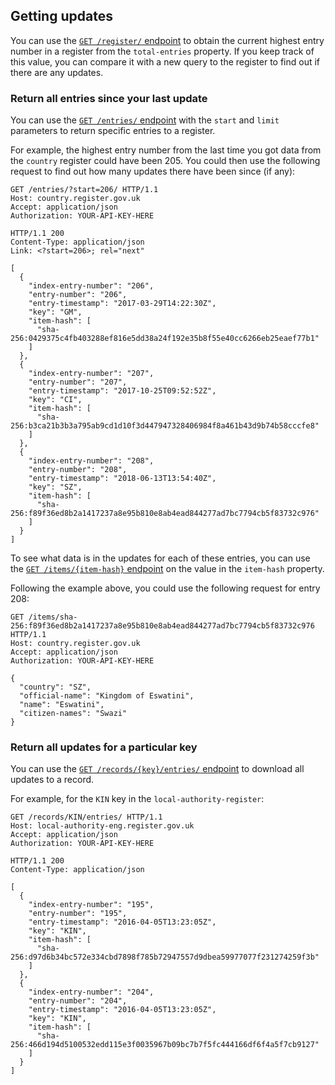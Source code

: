 ## Getting updates

You can use the [`GET /register/` endpoint](#getregister) to obtain the current highest entry number in a register from the `total-entries` property. If you keep track of this value, you can compare it with a new query to the register to find out if there are any updates.

### Return all entries since your last update

You can use the [`GET /entries/` endpoint](#getentries) with the `start` and `limit` parameters to return specific entries to a register. 

For example, the highest entry number from the last time you got data from the `country` register could have been 205. You could then use the following request to find out how many updates there have been since (if any):

```http
GET /entries/?start=206/ HTTP/1.1
Host: country.register.gov.uk
Accept: application/json
Authorization: YOUR-API-KEY-HERE
```

```http
HTTP/1.1 200
Content-Type: application/json
Link: <?start=206>; rel="next"

[
  {
    "index-entry-number": "206",
    "entry-number": "206",
    "entry-timestamp": "2017-03-29T14:22:30Z",
    "key": "GM",
    "item-hash": [
      "sha-256:0429375c4fb403288ef816e5dd38a24f192e35b8f55e40cc6266eb25eaef77b1"
    ]
  },
  {
    "index-entry-number": "207",
    "entry-number": "207",
    "entry-timestamp": "2017-10-25T09:52:52Z",
    "key": "CI",
    "item-hash": [
      "sha-256:b3ca21b3b3a795ab9cd1d10f3d447947328406984f8a461b43d9b74b58cccfe8"
    ]
  },
  {
    "index-entry-number": "208",
    "entry-number": "208",
    "entry-timestamp": "2018-06-13T13:54:40Z",
    "key": "SZ",
    "item-hash": [
      "sha-256:f89f36ed8b2a1417237a8e95b810e8ab4ead844277ad7bc7794cb5f83732c976"
    ]
  }
]
```

To see what data is in the updates for each of these entries, you can use the [`GET /items/{item-hash}` endpoint](#items) on the value in the `item-hash` property. 

Following the example above, you could use the following request for entry 208:

```http
GET /items/sha-256:f89f36ed8b2a1417237a8e95b810e8ab4ead844277ad7bc7794cb5f83732c976 HTTP/1.1
Host: country.register.gov.uk
Accept: application/json
Authorization: YOUR-API-KEY-HERE
```

```http
{
  "country": "SZ",
  "official-name": "Kingdom of Eswatini",
  "name": "Eswatini",
  "citizen-names": "Swazi"
}
```

### Return all updates for a particular key 

You can use the [`GET /records/{key}/entries/` endpoint](#get-record-key-entries) to download all updates to a record.

For example, for the `KIN` key in the `local-authority-register`:

```http
GET /records/KIN/entries/ HTTP/1.1
Host: local-authority-eng.register.gov.uk
Accept: application/json
Authorization: YOUR-API-KEY-HERE
```

```http
HTTP/1.1 200
Content-Type: application/json

[
  {
    "index-entry-number": "195",
    "entry-number": "195",
    "entry-timestamp": "2016-04-05T13:23:05Z",
    "key": "KIN",
    "item-hash": [
      "sha-256:d97d6b34bc572e334cbd7898f785b72947557d9dbea59977077f231274259f3b"
    ]
  },
  {
    "index-entry-number": "204",
    "entry-number": "204",
    "entry-timestamp": "2016-04-05T13:23:05Z",
    "key": "KIN",
    "item-hash": [
      "sha-256:466d194d5100532edd115e3f0035967b09bc7b7f5fc444166df6f4a5f7cb9127"
    ]
  }
]
```
